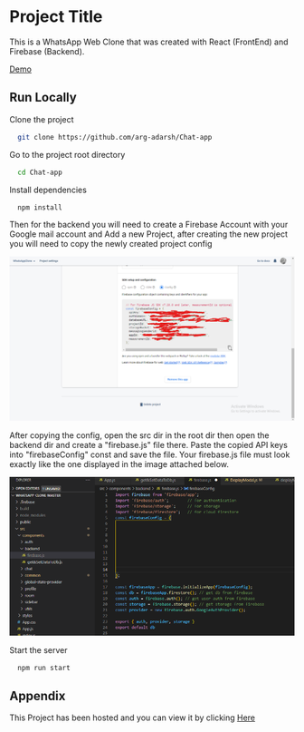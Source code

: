 # Project Title

This is a WhatsApp Web Clone that was created with React (FrontEnd) and Firebase (Backend).

[Demo](https://async-chats.web.app/)

## Run Locally

Clone the project

```bash
  git clone https://github.com/arg-adarsh/Chat-app
```

Go to the project root directory

```bash
  cd Chat-app
```

Install dependencies

```bash
  npm install
```

Then for the backend you will need to create a Firebase Account with your Google mail account and Add a new Project, after creating the new project you will need to copy the newly created project config

![image](/public/img/readme1.png)

After copying the config, open the src dir in the root dir then open the backend dir and create a "firebase.js" file there. Paste the copied API keys into "firebaseConfig" const and save the file. Your firebase.js file must look exactly like the one displayed in the image attached below.

![image](/public/img/readme2.png)

Start the server

```bash
  npm run start
```

## Appendix

This Project has been hosted and you can view it by clicking [Here](https://async-chats.web.app/)
